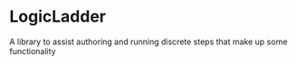 # LogicLadder
A library to assist authoring and running discrete steps that make up some functionality
